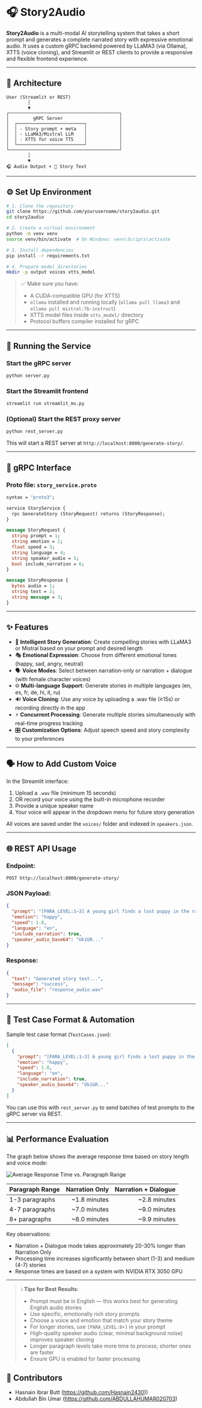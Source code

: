 # 🎧 Story2Audio

**Story2Audio** is a multi-modal AI storytelling system that takes a short prompt and generates a complete narrated story with expressive emotional audio. It uses a custom gRPC backend powered by LLaMA3 (via Ollama), XTTS (voice cloning), and Streamlit or REST clients to provide a responsive and flexible frontend experience.

---

## 🧠 Architecture

```
User (Streamlit or REST)
        │
        ▼
┌─────────────────────────────────────────┐
│         gRPC Server                     │
│  ┌─────────────────────────┐            │
│  │ - Story prompt + meta   │            │
│  │ - LLaMA3/Mistral LLM    │            │
│  │ - XTTS for voice TTS    │            │
│  └─────────────────────────┘            │
└─────────────────────────────────────────┘
        │
        ▼
🎧 Audio Output + 📜 Story Text
```

---

## ⚙️ Set Up Environment

```bash
# 1. Clone the repository
git clone https://github.com/yourusername/story2audio.git
cd story2audio

# 2. Create a virtual environment
python -m venv venv
source venv/bin/activate  # On Windows: venv\Scripts\activate

# 3. Install dependencies
pip install -r requirements.txt

# 4. Prepare model directories
mkdir -p output voices xtts_model
```

> ✅ Make sure you have:
>
> * A CUDA-compatible GPU (for XTTS)
> * `ollama` installed and running locally (`ollama pull llama3` and `ollama pull mistral:7b-instruct`)
> * XTTS model files inside `xtts_model/` directory
> * Protocol buffers compiler installed for gRPC

---

## 🚀 Running the Service

### Start the gRPC server
```bash
python server.py
```

### Start the Streamlit frontend
```bash
streamlit run streamlit_ms.py
```

### (Optional) Start the REST proxy server
```bash
python rest_server.py
```
This will start a REST server at `http://localhost:8000/generate-story/`.

---

## 📱 gRPC Interface

### Proto file: `story_service.proto`
```proto
syntax = "proto3";

service StoryService {
  rpc GenerateStory (StoryRequest) returns (StoryResponse);
}

message StoryRequest {
  string prompt = 1;
  string emotion = 2;
  float speed = 3;
  string language = 4;
  string speaker_audio = 5;
  bool include_narration = 6;
}

message StoryResponse {
  bytes audio = 1;
  string text = 2;
  string message = 3;
}
```

---

## ✨ Features

* 📜 **Intelligent Story Generation**: Create compelling stories with LLaMA3 or Mistral based on your prompt and desired length
* 🎭 **Emotional Expression**: Choose from different emotional tones (happy, sad, angry, neutral)
* 🗣️ **Voice Modes**: Select between narration-only or narration + dialogue (with female character voices)
* 🌐 **Multi-language Support**: Generate stories in multiple languages (en, es, fr, de, hi, it, ru)
* 🔊 **Voice Cloning**: Use any voice by uploading a .wav file (≥15s) or recording directly in the app
* ⚡ **Concurrent Processing**: Generate multiple stories simultaneously with real-time progress tracking
* 🎛️ **Customization Options**: Adjust speech speed and story complexity to your preferences

---

## 🗣️ How to Add Custom Voice

In the Streamlit interface:
1. Upload a `.wav` file (minimum 15 seconds)
2. OR record your voice using the built-in microphone recorder
3. Provide a unique speaker name
4. Your voice will appear in the dropdown menu for future story generation

All voices are saved under the `voices/` folder and indexed in `speakers.json`.

---

## 🌐 REST API Usage

### Endpoint:
```
POST http://localhost:8000/generate-story/
```

### JSON Payload:
```json
{
  "prompt": "[PARA_LEVEL:1–3] A young girl finds a lost puppy in the rain.",
  "emotion": "happy",
  "speed": 1.0,
  "language": "en",
  "include_narration": true,
  "speaker_audio_base64": "Uk1GR..."
}
```

### Response:
```json
{
  "text": "Generated story text...",
  "message": "success",
  "audio_file": "response_audio.wav"
}
```

---

## 🧪 Test Case Format & Automation

Sample test case format (`TestCases.json`):
```json
[
  {
    "prompt": "[PARA_LEVEL:1–3] A young girl finds a lost puppy in the rain.",
    "emotion": "happy",
    "speed": 1.0,
    "language": "en",
    "include_narration": true,
    "speaker_audio_base64": "Uk1GR..."
  }
]
```

You can use this with `rest_server.py` to send batches of test prompts to the gRPC server via REST.

---

## 📊 Performance Evaluation

The graph below shows the average response time based on story length and voice mode:

![Average Response Time vs. Paragraph Range](./performance_graph.png)


| Paragraph Range | Narration Only | Narration + Dialogue |
|-----------------|---------------:|---------------------:|
| 1-3 paragraphs  | ~1.8 minutes   | ~2.8 minutes         |
| 4-7 paragraphs  | ~7.0 minutes   | ~9.0 minutes         |
| 8+ paragraphs   | ~8.0 minutes   | ~9.9 minutes         |

Key observations:
- Narration + Dialogue mode takes approximately 20-30% longer than Narration Only
- Processing time increases significantly between short (1-3) and medium (4-7) stories
- Response times are based on a system with NVIDIA RTX 3050 GPU

---

> ℹ️ **Tips for Best Results**:  
> * Prompt must be in English — this works best for generating English audio stories  
> * Use specific, emotionally rich story prompts  
> * Choose a voice and emotion that match your story theme  
> * For longer stories, use `[PARA_LEVEL:8+]` in your prompt  
> * High-quality speaker audio (clear, minimal background noise) improves speaker cloning  
> * Longer paragraph levels take more time to process; shorter ones are faster  
> * Ensure GPU is enabled for faster processing


## 👥 Contributors
- Hasnain Ibrar Butt (https://github.com/Hasnain2430))
- Abdullah Bin Umar (https://github.com/ABDULLAHUMAR020703)

